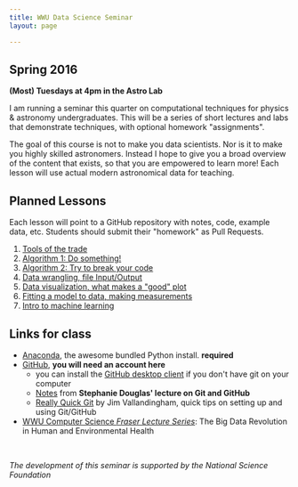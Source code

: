 ```yaml
---
title: WWU Data Science Seminar
layout: page

---
```

## Spring 2016

**(Most) Tuesdays at 4pm in the Astro Lab**

I am running a seminar this quarter on computational techniques for physics & astronomy undergraduates. This will be a series of short lectures and labs that demonstrate techniques, with optional homework "assignments".

The goal of this course is not to make you data scientists. Nor is it to make you highly skilled astronomers. Instead I hope to give you a broad overview of the content that exists, so that you are empowered to learn more! Each lesson will use actual modern astronomical data for teaching.


## Planned Lessons

Each lesson will point to a GitHub repository with notes, code, example data, etc. Students should submit their "homework" as Pull Requests.

1. [Tools of the trade](https://github.com/jradavenport/WWU-seminar-2016/tree/master/lab1)
2. [Algorithm 1: Do something!](https://github.com/jradavenport/WWU-seminar-2016/tree/master/lab2)
3. [Algorithm 2: Try to break your code](https://github.com/jradavenport/WWU-seminar-2016/tree/master/lab3)
4. [Data wrangling, file Input/Output](https://github.com/jradavenport/WWU-seminar-2016/tree/master/lab4)
5. [Data visualization, what makes a "good" plot](https://github.com/jradavenport/WWU-seminar-2016/tree/master/lab5)
6. [Fitting a model to data, making measurements](https://github.com/jradavenport/WWU-seminar-2016/tree/master/lab6)
7. [Intro to machine learning](https://github.com/jradavenport/WWU-seminar-2016/tree/master/lab7)



## Links for class

- [Anaconda](https://www.continuum.io/downloads), the awesome bundled Python install. **required**
- [GitHub](http://github.com), **you will need an account here**
	- you can install the [GitHub desktop client](https://desktop.github.com) if you don't have git on your computer
	- [Notes](https://speakerdeck.com/stephtdouglas/teaching-git-and-github) from **Stephanie Douglas' lecture on Git and GitHub**
	- [Really Quick Git](http://vallandingham.me/Quick_Git.html) by Jim Vallandingham, quick tips on setting up and using Git/GitHub
- [WWU Computer Science *Fraser Lecture Series*](https://wp.wwu.edu/fls/): The Big Data Revolution in Human and Environmental Health

<br/>


*The development of this seminar is supported by the National Science Foundation*